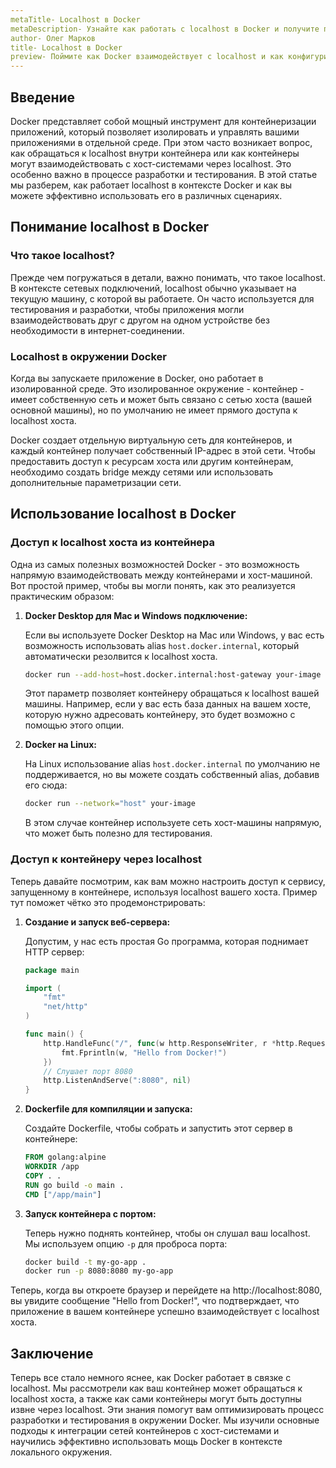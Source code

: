 ```yaml
---
metaTitle- Localhost в Docker
metaDescription- Узнайте как работать с localhost в Docker и получите практические советы по настройке и использованию контейнеров для разных окружений
author- Олег Марков
title- Localhost в Docker
preview- Поймите как Docker взаимодействует с localhost и как конфигурировать контейнеры для тестирования и разработки. Практические примеры делают материал доступным и полезным
---
```


## Введение

Docker представляет собой мощный инструмент для контейнеризации приложений, который позволяет изолировать и управлять вашими приложениями в отдельной среде. При этом часто возникает вопрос, как обращаться к localhost внутри контейнера или как контейнеры могут взаимодействовать с хост-системами через localhost. Это особенно важно в процессе разработки и тестирования. В этой статье мы разберем, как работает localhost в контексте Docker и как вы можете эффективно использовать его в различных сценариях.

## Понимание localhost в Docker

### Что такое localhost?

Прежде чем погружаться в детали, важно понимать, что такое localhost. В контексте сетевых подключений, localhost обычно указывает на текущую машину, с которой вы работаете. Он часто используется для тестирования и разработки, чтобы приложения могли взаимодействовать друг с другом на одном устройстве без необходимости в интернет-соединении.

### Localhost в окружении Docker

Когда вы запускаете приложение в Docker, оно работает в изолированной среде. Это изолированное окружение - контейнер - имеет собственную сеть и может быть связано с сетью хоста (вашей основной машины), но по умолчанию не имеет прямого доступа к localhost хоста.

Docker создает отдельную виртуальную сеть для контейнеров, и каждый контейнер получает собственный IP-адрес в этой сети. Чтобы предоставить доступ к ресурсам хоста или другим контейнерам, необходимо создать bridge между сетями или использовать дополнительные параметризации сети.

## Использование localhost в Docker

### Доступ к localhost хоста из контейнера

Одна из самых полезных возможностей Docker - это возможность напрямую взаимодействовать между контейнерами и хост-машиной. Вот простой пример, чтобы вы могли понять, как это реализуется практическим образом:

1. **Docker Desktop для Mac и Windows подключение:**

    Если вы используете Docker Desktop на Mac или Windows, у вас есть возможность использовать alias `host.docker.internal`, который автоматически резолвится к localhost хоста.

    ```bash
    docker run --add-host=host.docker.internal:host-gateway your-image
    ```

    Этот параметр позволяет контейнеру обращаться к localhost вашей машины. Например, если у вас есть база данных на вашем хосте, которую нужно адресовать контейнеру, это будет возможно с помощью этого опции.

2. **Docker на Linux:**

    На Linux использование alias `host.docker.internal` по умолчанию не поддерживается, но вы можете создать собственный alias, добавив его сюда:

    ```bash
    docker run --network="host" your-image
    ```

    В этом случае контейнер используете сеть хост-машины напрямую, что может быть полезно для тестирования.

### Доступ к контейнеру через localhost

Теперь давайте посмотрим, как вам можно настроить доступ к сервису, запущенному в контейнере, используя localhost вашего хоста. Пример тут поможет чётко это продемонстрировать:

1. **Создание и запуск веб-сервера:**

    Допустим, у нас есть простая Go программа, которая поднимает HTTP сервер:

    ```go
    package main
    
    import (
        "fmt"
        "net/http"
    )
    
    func main() {
        http.HandleFunc("/", func(w http.ResponseWriter, r *http.Request) {
            fmt.Fprintln(w, "Hello from Docker!")
        })
        // Слушает порт 8080
        http.ListenAndServe(":8080", nil)
    }
    ```

2. **Dockerfile для компиляции и запуска:**

   Создайте Dockerfile, чтобы собрать и запустить этот сервер в контейнере:

    ```Dockerfile
    FROM golang:alpine
    WORKDIR /app
    COPY . .
    RUN go build -o main .
    CMD ["/app/main"]
    ```

4. **Запуск контейнера с портом:**

    Теперь нужно поднять контейнер, чтобы он слушал ваш localhost. Мы используем опцию `-p` для проброса порта:

    ```bash
    docker build -t my-go-app .
    docker run -p 8080:8080 my-go-app
    ```

Теперь, когда вы откроете браузер и перейдете на http://localhost:8080, вы увидите сообщение "Hello from Docker!", что подтверждает, что приложение в вашем контейнере успешно взаимодействует с localhost хоста.

## Заключение

Теперь все стало немного яснее, как Docker работает в связке с localhost. Мы рассмотрели как ваш контейнер может обращаться к localhost хоста, а также как сами контейнеры могут быть доступны извне через localhost. Эти знания помогут вам оптимизировать процесс разработки и тестирования в окружении Docker. Мы изучили основные подходы к интеграции сетей контейнеров с хост-системами и научились эффективно использовать мощь Docker в контексте локального окружения.